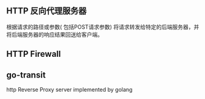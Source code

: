 ## HTTP 反向代理服务器

根据请求的路径或参数( 包括POST请求参数) 将请求转发给特定的后端服务器，并将后端服务器的响应结果回送给客户端。


## HTTP Firewall


## go-transit

http Reverse Proxy server implemented by golang
